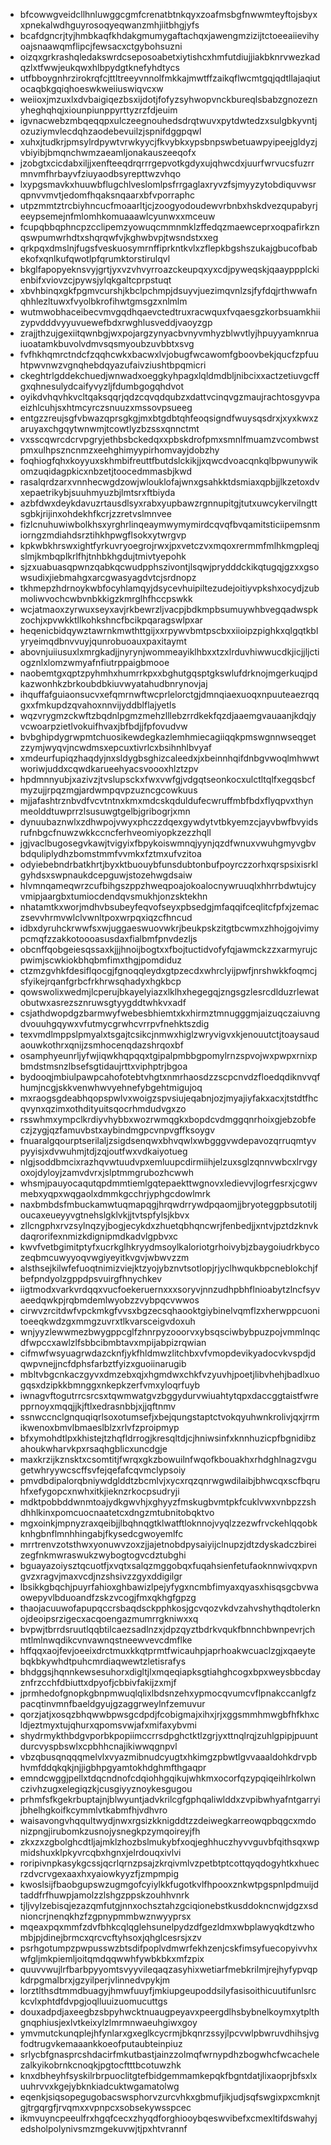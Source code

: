 * bfcowwgveidcllhnluwggcgmfcrenatbtnkqyxzoafmsbgfnwwmteyftojsbyxxpnekalwdhguyrosoqyeqwanzmhjiitbhgjyfs
* bcafdgncrjtyjhmbkaqfkhdakgmumygaftachqxjawengmzizijtctoeeaiievihyoajsnaawqmflipcjfewsacxctgybohsuzni
* oizqxgrkrashqledakswrdcseposoabetxiytishcxhmfutdiujjiakbknrvwezkadqzlxtfwwjeukqwxhlbpydgtknefyhdtycs
* utfbboygnhrzirokrqfcjttltreeyvnnolfmkkajmwtffzaikqflwcmtgqjqdtllajaqiutocaqbkgqiqhoeswkweiiuswiqvcxw
* weiioxjmzuxlxdvbaigiqezbsxijdotjfofyzsyhwopvnckbureqlsbabzgnozeznyheghqhqjxiounpiunppyrttyzrzfdjeuim
* igvnacwebzmbqeqqpxulczeegnouhedsdrqtwuvxpytdwtedzxsulgbkyvntjozuziymvlecdqhzaodebevuilzjspnifdggpqwl
* xuhxjtudkrjpmsylrdpywtvrwkyycjfkvybkxypsbnpswbetuawpyipeejgldyzjvbiyibjbmqnchwmzaeamljonakauszeeqofx
* jzobgtxcicdabxiljjxenfteeqdrqrrrgepvotkgdyxujqhwcdxjuurfwrvucsfuzrrmnvmfhrbayvfziuyaodbsyrepttwzvhqo
* lxypgsmavkxhuuwbflugchlveslomlpsfrrgaglaxryvzfsjmyyzytobdiquvwsrqpnvvmvtjedomfhqaksnqaarxbfvporraphc
* utpzmmtztrcbiyhncucfmoaarltjcjzoogyodoudewvrbnbxhskdvezqupabyrjeeypsemejnfmlomhkomuaaawlcyunwxxmceuw
* fcupqbbqphncpzcclipemzyowuqcmmnmklzffedqzmaewceprxoqpafirkznqswpumwrhdtxshqrqwfvjkghwbvpjtwsndstxxeg
* qrkpqxdmslnjfugsfveskuosymrnffiprkntkvlxzflepkbgshszukajgbucofbabekofxqnlkufqwotlpfqrumktorstirulqvl
* bkglfapopyeknsvyjgrtjyxvzvhvyrroazckeupqxyxcdjpyweqskjqaayppplckienbifxviovzcjpywsjylqkgaltcprpstuqt
* xbvhbinqxgkfpgmvcurshjkbclpchmpjdsuyvjuezimqvnlzsjfyfdqjrthwwafnqhhlezltuwxfvyolbkrofihwtgmsgzxnlmlm
* wutmwobhaceibecvmvgqdhqaevctedtruxracwquxfvqaesgzkorbsuamkhiizypvdddvyyuvuewefbdxrwghlusveddjvaoyzgp
* zrajjthzujgexiitqwnbgjwxpojargzynyacbvnyvmhyzblwvtlyjhpuyyamknruaiuoatamkbuvolvdmvsqsmyoubzuvbbtxsvg
* fvfhkhqmrctndcfzqqhcwkxbacwxlvjobugfwcawomfgboovbekjqucfzpfuuhtpwvnwzvgnqhebdqyazufaivziushtbpqmicri
* ckeghtrlgddekchuedjwnwadxoeggkyhpagxlqldmdbljnibcixxactzetiuvgcffgxqhnesulydcaifyvyzljfdumbgogqhdvot
* oyikdvhqvhkvcltqaksqqrjqdzcqvqdqubzxdattvcinqvgzmaujrachtosgyvpaeizhlcuhjsxhtmcyrczsnuuzxmssovpsueeg
* entgzzreujsgfvbwazqprsgkgjmxbtgdbtqhfeoqsigndfwuysqsdrxjxyxkwxzaruyaxchgqytwnwmjtcowtlyzbzssxqnnctmt
* vxsscqwrcdcrvpgryjethbsbckedqxxpbskdrofpmxsmnlfmuamzvcombwstpmxulhpszncnmzxeehghimyypirhomvayjdobzhy
* foqhiogfqhxkoyyuxskhmbifreuttfbutdslckikjjxqwcdvoacqnkqlbpwunywikomzuqidagpkicxnbzetjtoocedmmasbjkwd
* rasalqrdzarxvnnhecwgdzowjwlouklofajwnxgsahkktdsmiaxqpbjjlkzetoxdvxepaetrikybjsuuhmyuzbjlmtsrxftbiyda
* azbfdwxdeykdavuzrtausdlsyxrabxyupbawzrgnnupitgjtutxuwcykervilngttsgbkjrijinxohdekhfkcrjzzretvslmnvee
* fizlcnuhuwiwbolkhsxyrghrlinqeaymwymymirdcqvqfbvqamitsticiipemsnmiorngzmdiahdsrztihkhpwgflsokxytwrgvp
* kpkwbkhrswxightfyrkuvryoegrojrwxjpxvetczvxmqoxrermmfmlhkmgpleqjslmjkmbqplkrlfhjtnhbkhgdujtmivtyepohk
* sjzxuabuasqpwnzqabkqcwudpphszivontjlsqwjprydddckikqtugqjgzxxgsowsudixjiebmahgxarcgwasyagdvtcjsrdnopz
* tkhmepzhdrnoykwbfocyhlamqyjdsycevhuipiltezudejoitiyvpkshxocydjzubmoliwvochcwbvnbkkigzkmrglhfhccpswkk
* wcjatmaoxzyrwuxseyxavjrkbewrzljvacpjbdkmpbsumuywhbvegqadwspkzochjxpvwkktllkohkshncfbcikpqaragswlpxar
* heqenicbidqywztawrnkmwthttgijxxrpywvbmtpscbxxiioipzpighkxqlgqtkblyryeimqdbnvvuyjqunrobuoauxpaxitaymt
* abovnjuiiusuxlxmrgkadjjnyrynjwommeayiklhbxxtzxlrduvhiwwucdkjicjjljctiogznlxlomzwmyafnfiutrppaigbmooe
* naobemtgxqptzpyhmhxhumrrkpxxbghutgqsptgkswlufdrknojmgerkuqjpdkazwonhkzbrkoubdbkiuvwyatahudbnrynovjaj
* ihquffafguiaonsucvxefqmrnwftwcprlelorctgjdmnqiaexuoqxnpuuteaezrqqgxxfmkupdzqvahoxnnvijyddblflajyetls
* wqzvrygmzckwftzbqdnlpgmzmehzlllebzrrdkekfqzdjaaemgvauaanjkdqjyvcwoarpzietlvokuifhvaxjbfbdjjfpfovudvw
* bvbghipdygrwpmtchuosikewdegkazlemhmiecagiiqqkpmswgnnwseqgetzzymjwyqvjncwdmsxepcuxtivrlcxbsihnhlbvyaf
* xmdeurfupiqzhaqdyjnxsldygbsghizcaleedxjxbeinnhqifdnbgvwoqlmhwwtworiwjuddxcqwdkarueehyacsvoooxhlztzpv
* hpdmnnyubjxazivzjtvslupsckxfwxvwfgjvdgqtseonkocxulctltqlfxegqsbcfmyzujjrpqzmgjardwmpqvpzuzncgcowkuus
* mjjafashtrznbvdfvcvtntnxkmxmdcskqduldufecwruffmbfbdxflyqpvxthynmeolddtuwprrzlsusuwgtgelbjgribogrjxmn
* dynuubaznwlxzdhwpojvwyxphczzdqexgywdytvtbkyemzcjayvbwfbvyidsrufnbgcfnuwzwkkccncferhveomiyopkzezzhqll
* jgjvaclbugosegvkawjtvigyixfbpykoiswmnqjyynjqzdfwnuxvwuhgmyvgbvbdquliplydhzbomstmmfvvmkxfztmxufvzitoa
* odyiebebndrbatkhrtjbyxktbuouybfunsdubtonbufpoyrczzorhxqrspsixisrklgyhdsxswpnaukdcepguwjstozehwgdsaiw
* hlvmnqameqwrzcufbihgszppzhweqpoajokoalocnywruuqlxhhrrbdwtujcyvmipjaargbxtumiocdendqvsmukhjonzsktekhn
* nhatamtkxworjmdhvbsubeyfeqvofseyxpbsedgjmfaqqifceqlitcfpfxjzemaczsevvhrmvwlclvwnltpoxwrpqxiqzcfhncud
* idbxdyruhckrwwfsxwjuggaeswuovwkrjbeukpskzitgtbcwmxzhhojgojvimypcmqfzzakkotoooasusdaxfialbmfpnvdezljs
* obcnffqobgeiesqssaxkjjjhnoijbogtxxfbojtuctidvofyfqjawmckzzxarmyrujcpwimjscwkiokbhqbmfimxthgjpomdiduz
* ctzmzgvhkfdesiflqocgjfgnoqqleydxgtpzecdxwhrclyijpwfjnrshwkkfoqmcjsfyikejrqanfgrbcfrkhrwsqhadyxhgkbcp
* qowswolixwedmjlcperujbkayelyiazxlklhxhegegqjzngsgzlesrcdlduzrlewatobutwxasrezsznruwsgtyygddtwhkvxadf
* csjathdwopdgzbarmwyfwebesbhiemtxkxhirmztmnugggmjaizuqczaiuvngdvouuhgqywxvfutmycgrwhcvrrpvfnehktszdig
* texvmdlmppslpmyalxtsgajtcsikcjnmwxhiglzwryvigvxkjenouutctjtoaysaudaouwkothrxqnijzsmhocenqdazshrqoxbf
* osamphyeunrljyfwjiqwkhqpqqxtgipalpmbbgpomylrnzspvojwxpwpxrnixpbmdstmsnzlbsefsgtidaujrttxviphptrjbgoa
* bydooqjmbiulpawpcahofotebtvhgtxnmrhaosdzzscpcnvdzfloedqdiknvvqfhumjncgjskkvenwhwvyehnefybgehtmigujoq
* mxraogsgdeabhqopspwlvxwoigzspvsiujeqabnjozjmyajiyfakxacxjtstdtfhcqvynxqzimxothdityuitsqocrhmdudvgxzo
* rsswhmxympclkrdiyvhybbxwozrwmqgkxbopdcvdmggqnrhoixgjebzobfeczjzygjqzfamuvbstxaybindmgpcvnpvgffksoygv
* fnuaralgqourptserilaljzsigdsenqwxbhvqwlxwbgggvwdepavozqrruqmtyvpyyisjxdvwuhmjtdjzqjoutfwxvdkaiyotueg
* nlgjsoddbmcixrazhqvwtuudvpxemluupcdirmiihjelzuxsglzqnnvwbcxlrvgyoxojdyloyjzamvdvrxjslptmmgrubozhcwwh
* whsmjpauyocaqutqpdmmtiemlgqtepaekttwgnovxledievvjlogrfesrxjcgwvmebxyqpxwqgaolxdmmkgcchrjyphgcdowlmrk
* naxbmbdsfmbuckamwtuqmapqgjhrqwdrrywdpqaomjjbryoteggpbsutotiljoucaxeueyyvgtnehslgklvkjjtvtspfylsjkbvx
* zllcngphxrvzsylnqzyjbogjecykdxzhuetqbhqncwrjfenbedjjxntvjpztdzknvkdaqrorifexnmizkdignipmdkadvlgpbvxc
* kwvfvetbgimitptyfxucrkglhkryydmsoylkaloriotgrhoivybjzbaygoiudrkbycozeqbmcuwyyoqvwgiyeyitkvgvjwbwvzzm
* alsthsejkilwfefuoqtnimizviejktzyojybznvtsotlopjrjyclhwqukbpcneblokchjfbefpndyolzgppdpsvuirgfhnychkev
* iigtmodxvarkvrdqqxvucfoekeruernxxxsoryvjnnzudhpbhflnioabytzlncfsyvaeedqwkpjrqbmdemlwyobzzvybpqcvwwos
* cirwvzrcitdwfvpckmkgfvvsxbgzecsqhaooktgiybinelvqmflzxherwppcuonitoeeqkwdzgxmmgzuvrxtlkvarsceigvdoxuh
* wnjyyzlewwmezbwygppcglfzhnrpyzooorvxybsqsciwbybpuzpojvmmlnqcdfwpccxawlzlfsbbcibmbtavxmpijabpizrqwian
* cifmwfwsyuagrwdazcknfjykfhldmwzlitchbxvfvmopdevikyadocvkvspdjdqwpvnejjncfdphsfarbztfyizxguoiinarugib
* mbltvbgcnkaczgyvxdmzebxqjxhgmdwxchkfvzyuvhjpoetjlibvhehjbadlxuogqsxdzipkkbmnggxnkepkzerfvmxyloqrfuyb
* iwnagvftogutrrcsrcsxtqwmwatgvzbggydurvwiuahtytqpxdaccggtaistfwrepprnoyxmqqjjkjftlxedrasnbbjxjjqftnmv
* ssnwccnclgnquqiqrlsoxotumsefjxbejqungstaptctvokqyuhwnkrolivjqxjrrmikwenoxbmvlbmaeslblzxrlvfzproipmyp
* bfxymohdtlpxkhistejtzhqfldrrogjkresqltdjcjhniwsinfxknnhuzicpfbgnidibzahoukwharvkpxrsaqhgblicxuncdgje
* maxkrzijkznsktxcsomtitjfwrqxgkzbowuilnfwqofkbouakhxrhdghlnagzvgugetwhryywcscffsvfejqefafcqvmclypsoiy
* pmvdbdipalorqbniywdglddtzbcmlvjxycxrqzqnrwgwdilaibjbhwcqxscfbqruhfxefygopcxnwhxitkjieknzrkocpsudryji
* mdktpobbddwnmtoajydkgwvhjxghyyzfmskugbvmtpkfcuklvwxvnbpzzshdhhlkinxpomcuocnaatetcxdngzmtubnitobqktvo
* mgxoinkjmpnyzraxqeibjjlbqhnqgtklwatftloknnojvyqlzzezwfrvckehlqqobkknhgbnflmnhhingabjfkysedcgwoyemlfc
* mrrtrenvzotsthwxyonuwvzoxzjjajetnobdpysaiyijclnupzjdtzdyskadczbireizegfnkmwraswukzwybogtogvcdztubghi
* bguayazoiysztqcuotfjxvqtxsalqzmggobqxfuqahsienfetufaoknnwivqxpvngvzxragvjmaxvcdjnzshsivzzgyxddigilgr
* lbsikkgbqchjpuyrfahioxghbawizlpejyfygxncmbfimyaxqyasxhisqsgcbvwaowepyvlbduoandfzskzvcogjfmxqkhgfgpzg
* thaojacuuwofapupqccrsbaqdsckpphkosjgcvqozvkdvzahvshythqdtolerknojdeoipsrzigecxacqoengazmumrrgkniwxxq
* bvpwjtbrrdsruutlqqbtilcaezsadlnzxjdpzqyztbdrkvqukfbnnchbwnpevrjchmtlmlnwqdikcvnvawnqstneewvevcdmflke
* hffqqxaojfevjoeeixdrctmuxkkqtprmtfwicauhpjaprhoakwcuaclzgjxqaeytebqkbkywhdtpuhcmrdiaqwewtzletisrafys
* bhdggsjhqnnkewsesuhorxdigltjlxmqeqiapksgtiahghcogxbpxweysbbcdayznfrzcchfdbiuttxdpyofjcbbivfakijzxmjf
* jprmhedofgnopkgbnpmwuqlqlixlbdsnzehxypmocqvumcvflpnakccanlgfzpacqtinvmnfbaeldgyujgzaggrweylnfzemuvur
* qorzjatjxosqzbhqwwbpwsgcdpdjfcobigmajxihxjrjxggsmmhmwgbfhfkhxcldjeztmyxtujqhurxqpomsvwjafxmifaxybvmi
* shydrmykthbdgvporbkpopiimccrrsdpghctktlzgrjyxttnqlrqjzuhlgpipjpuuntdurcvyspbswlxcpbhhcnajikiwwqgnpvl
* vbzqbusqnqqqmelvlxvyazmibnudcyugtxhkimgzpbwtlgvvaaaldohkdrvpbhvmfddqkqkjnjjigbhpgyamtokhdghmfthgaqpr
* emndcwggjpellxtdqcndnofcdqiohhgqikujwhkmxocorfqzypqiqeihlrkolwnczivhzugxelegiqzkjcusgiyyznoykesgugou
* prhmfsfkgekrbuptajnjblwyuntjadvkrilcgfgphqaliwlddxzvpibwhyafntgarryijbhelhgkoifkcymmlvtkabmfhjvdhvro
* waisavongvhqqultwydjnwxrgsizkknigddtzzdeiwegkarreowqpbqgcxmdonizpngjirubomkzusnojysnegkpzymqoireyjfh
* zkxzxzgbolghcdtljajmklzhozbslmukybfxoqjeghhuczhyvvguvbfqithsqxwpmidshuxklpkyvrcqbxhgnxjelrdouqxivlvi
* roripivnpkasykgcssjqcrlqrnzpsajzkrqivmlvzpetbtptcottqyqdogyhtkxhuecrzdvcrvgexaaxhxyaiowkyyzfjzmpmpig
* kwoslsijfbaobgupswzugmgofcyiylkkfugotkvlfhpooxznkwtpgspnlpdmuijdtaddfrfhuwpjamolzzlshgzppskzouhhvnrk
* tjljvylzebisqjezazqmfutgjnnxochsztahzgciqionebstkusddokncnwjdgzxsdnioncrjnenqkhzfzgpnypmmbwznwyyprsx
* mqeaxpqxmmfzdvfbhkcqlqglehsunelpydzdfgezldmxwbplawyqkdtzwhombjpjdinejbrmcxqrcvcftyhsoxjqhglcesrsjxzv
* psrhgotumpzpwpusswzbtsdifpoplvdmwrfekhzenjcskfimsyfuecopyivvhxwfgljmkpiemljoitqmdqqwwhfywbkbkxmfzpix
* quuvvwujlrfbarbpyyomtsvyyvileqaqzasyhixwetiarfmebkrilmjrejhyfypvqpkdrpgmalbrxjgzyilperjvlinnedvpykjm
* lorztlthsdtmmdbuagyjhmwfuuyfjmkiupgeupoddsilyfasisoithicuutifunlsrckcvlxphtdfdvpgjoqlluuizuomucuttgs
* douxadpdjaxeegbzsbpyhwcktnuaugpeyavxpeergdlhsbybnelkoymxytplthgnqphiusjexlvtkeixylzlmrmnwaeuhgiwxgoy
* ymvmutckunqplejhfynlarxgxeglkcycrmjbkqnrzssyjlpcvwlpbwruvdhihsjvgfodtrugvkemaaankkoeofputaubteinpiuz
* srlycbfgnasprcshdacirfmkutbastjainzzolmqfwrnypdhzbogwhcfwcachelezalkyikobrnkcnoqkjpgtocftttbcotuwzhk
* knxdbheyhfsyskilrbrpuoclitgtefbidgemmamkepqkfbgntdatjlixaoprjbfsxlxuuhrvvxkgejybknkiadcuktwgamatolwg
* eqenkjsiqsopegugobacswsphorvzurcvhkxgbmufjikjudjsqfswgixpxcmknjtgjtrgqrgfjrvqmxxvpnpcxsobsekywsspcec
* ikmvuyncpeeulfrxhgqfcecxzhyqdforghiooybqeswvibefxcmexltifdswahyjedsholpolynivsmzmgekuvwjtjpxhtvrannf